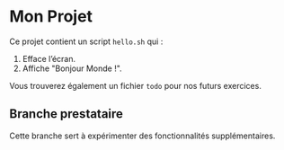 # Mon Projet

Ce projet contient un script `hello.sh` qui :
1. Efface l’écran.
2. Affiche "Bonjour Monde !".

Vous trouverez également un fichier `todo` pour nos futurs exercices.

## Branche prestataire

Cette branche sert à expérimenter des fonctionnalités supplémentaires.

